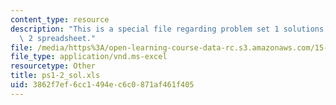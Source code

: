 ```yaml
---
content_type: resource
description: "This is a special file regarding problem set 1 solutions \u2013 group\
  \ 2 spreadsheet."
file: /media/https%3A/open-learning-course-data-rc.s3.amazonaws.com/15-053-optimization-methods-in-management-science-spring-2013/3862f7ef6cc1494ec6c0871af461f405_ps1-2_sol.xls
file_type: application/vnd.ms-excel
resourcetype: Other
title: ps1-2_sol.xls
uid: 3862f7ef-6cc1-494e-c6c0-871af461f405
---
```

